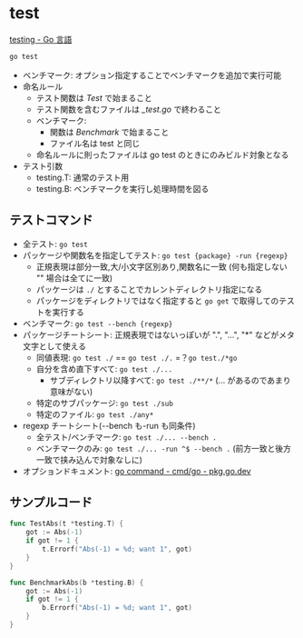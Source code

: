 # test

[testing \- Go 言語](https://xn--go-hh0g6u.com/pkg/testing/)

```bash
go test
```

- ベンチマーク: オプション指定することでベンチマークを追加で実行可能
- 命名ルール
  - テスト関数は _Test_ で始まること
  - テスト関数を含むファイルは _\_test.go_ で終わること
  - ベンチマーク:
    - 関数は _Benchmark_ で始まること
    - ファイル名は test と同じ
  - 命名ルールに則ったファイルは go test のときにのみビルド対象となる
- テスト引数
  - testing.T: 通常のテスト用
  - testing.B: ベンチマークを実行し処理時間を図る

## テストコマンド

- 全テスト: `go test`
- パッケージや関数名を指定してテスト: `go test {package} -run {regexp}`
  - 正規表現は部分一致,大/小文字区別あり,関数名に一致 (何も指定しない "" 場合は全てに一致)
  - パッケージは `./` とすることでカレントディレクトリ指定になる
  - パッケージをディレクトリではなく指定すると `go get` で取得してのテストを実行する
- ベンチマーク: `go test --bench {regexp}`
- パッケージチートシート: 正規表現ではないっぽいが ".", "...", "\*" などがメタ文字として使える
  - 同値表現: `go test ./` == `go test ./.` =？`go test./*go`
  - 自分を含め直下すべて: `go test ./...`
    - サブディレクトリ以降すべて: `go test ./**/*` (... があるのであまり意味がない)
  - 特定のサブパッケージ: `go test ./sub`
  - 特定のファイル: `go test ./any*`
- regexp チートシート(--bench も-run も同条件)
  - 全テスト/ベンチマーク: `go test ./... --bench .`
  - ベンチマークのみ: `go test ./... -run ^$ --bench .` (前方一致と後方一致で挟み込んで対象なしに)
- オプションドキュメント: [go command \- cmd/go \- pkg\.go\.dev](https://pkg.go.dev/cmd/go#hdr-Testing_flags)

## サンプルコード

```go
func TestAbs(t *testing.T) {
    got := Abs(-1)
    if got != 1 {
        t.Errorf("Abs(-1) = %d; want 1", got)
    }
}

func BenchmarkAbs(b *testing.B) {
    got := Abs(-1)
    if got != 1 {
        b.Errorf("Abs(-1) = %d; want 1", got)
    }
}
```
